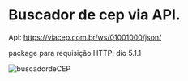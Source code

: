 # Buscador de cep via API.
Api: https://viacep.com.br/ws/01001000/json/

package para requisição HTTP: dio 5.1.1

![buscadordeCEP](https://user-images.githubusercontent.com/104870722/231272426-183d4d6c-e478-464a-8ece-e73ef9993438.jpeg)

